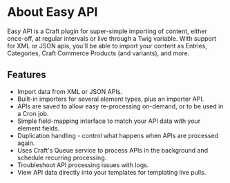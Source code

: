 # About Easy API

Easy API is a Craft plugin for super-simple importing of content, either once-off, at regular intervals or live through a Twig variable. With support for XML or JSON apis, you'll be able to import your content as Entries, Categories, Craft Commerce Products (and variants), and more.

## Features

- Import data from XML or JSON APIs.
- Built-in importers for several element types, plus an importer API. 
- APIs are saved to allow easy re-processing on-demand, or to be used in a Cron job.
- Simple field-mapping interface to match your API data with your element fields.
- Duplication handling - control what happens when APIs are processed again.
- Uses Craft's Queue service to process APIs in the background and schedule recurring processing.
- Troubleshoot API processing issues with logs.
- View API data directly into your templates for templating live pulls.
